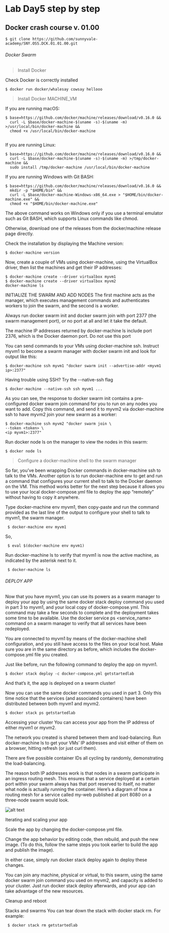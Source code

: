 # Lab Day5 step by step
## Docker crash course v. 01.00

`$ git clone https://github.com/sunnyvale-academy/SNY.OSS.DCK.01.01.00.git`

###### Docker Swarm

>Install Docker

Check Docker is correctly installed

`$ docker run docker/whalesay cowsay hellooo`

>Install Docker MACHINE_VM


If you are running macOS:

```
$ base=https://github.com/docker/machine/releases/download/v0.16.0 &&
  curl -L $base/docker-machine-$(uname -s)-$(uname -m) >/usr/local/bin/docker-machine &&
  chmod +x /usr/local/bin/docker-machine
  
```
If you are running Linux:

```
$ base=https://github.com/docker/machine/releases/download/v0.16.0 &&
  curl -L $base/docker-machine-$(uname -s)-$(uname -m) >/tmp/docker-machine &&
  sudo install /tmp/docker-machine /usr/local/bin/docker-machine
```
  
If you are running Windows with Git BASH:

```
$ base=https://github.com/docker/machine/releases/download/v0.16.0 &&
  mkdir -p "$HOME/bin" &&
  curl -L $base/docker-machine-Windows-x86_64.exe > "$HOME/bin/docker-machine.exe" &&
  chmod +x "$HOME/bin/docker-machine.exe"
```

The above command works on Windows only if you use a terminal emulator such as Git BASH, which supports Linux commands like chmod.

Otherwise, download one of the releases from the docker/machine release page directly.

Check the installation by displaying the Machine version:

`$ docker-machine version`

Now, create a couple of VMs using docker-machine, using the VirtualBox driver, then list the machines and get their IP addresses:


```
$ docker-machine create --driver virtualbox myvm1
$ docker-machine create --driver virtualbox myvm2
docker-machine ls
```

INITIALIZE THE SWARM AND ADD NODES
The first machine acts as the manager, which executes management commands and authenticates workers to join the swarm, and the second is a worker.

Always run docker swarm init and docker swarm join with port 2377 (the swarm management port), or no port at all and let it take the default.

The machine IP addresses returned by docker-machine ls include port 2376, which is the Docker daemon port. Do not use this port

You can send commands to your VMs using docker-machine ssh. Instruct myvm1 to become a swarm manager with docker swarm init and look for output like this:


`$ docker-machine ssh myvm1 "docker swarm init --advertise-addr <myvm1 ip>:2377"`

Having trouble using SSH? Try the --native-ssh flag

`$ docker-machine --native-ssh ssh myvm1 ... `

As you can see, the response to docker swarm init contains a pre-configured docker swarm join command for you to run on any nodes you want to add. Copy this command, and send it to myvm2 via docker-machine ssh to have myvm2 join your new swarm as a worker:

```
$ docker-machine ssh myvm2 "docker swarm join \
--token <token> \
<ip myvm1>:2377"
```

Run docker node ls on the manager to view the nodes in this swarm:

`$ docker node ls`

>Configure a docker-machine shell to the swarm manager

So far, you’ve been wrapping Docker commands in docker-machine ssh to talk to the VMs. Another option is to run docker-machine env <machine> to get and run a command that configures your current shell to talk to the Docker daemon on the VM. This method works better for the next step because it allows you to use your local docker-compose.yml file to deploy the app “remotely” without having to copy it anywhere.

Type docker-machine env myvm1, then copy-paste and run the command provided as the last line of the output to configure your shell to talk to myvm1, the swarm manager.

` $ docker-machine env myvm1`

So,

` $ eval $(docker-machine env myvm1)`

Run docker-machine ls to verify that myvm1 is now the active machine, as indicated by the asterisk next to it.

` $ docker-machine ls`


###### DEPLOY APP

Now that you have myvm1, you can use its powers as a swarm manager to deploy your app by using the same docker stack deploy command you used in part 3 to myvm1, and your local copy of docker-compose.yml. This command may take a few seconds to complete and the deployment takes some time to be available. Use the docker service ps <service_name> command on a swarm manager to verify that all services have been redeployed.

You are connected to myvm1 by means of the docker-machine shell configuration, and you still have access to the files on your local host. Make sure you are in the same directory as before, which includes the docker-compose.yml file you created.

Just like before, run the following command to deploy the app on myvm1.

`$ docker stack deploy -c docker-compose.yml getstartedlab`

And that’s it, the app is deployed on a swarm cluster!

Now you can use the same docker commands you used in part 3. Only this time notice that the services (and associated containers) have been distributed between both myvm1 and myvm2.

`$ docker stack ps getstartedlab`

Accessing your cluster
You can access your app from the IP address of either myvm1 or myvm2.

The network you created is shared between them and load-balancing. Run docker-machine ls to get your VMs’ IP addresses and visit either of them on a browser, hitting refresh (or just curl them).

There are five possible container IDs all cycling by randomly, demonstrating the load-balancing.

The reason both IP addresses work is that nodes in a swarm participate in an ingress routing mesh. This ensures that a service deployed at a certain port within your swarm always has that port reserved to itself, no matter what node is actually running the container. Here’s a diagram of how a routing mesh for a service called my-web published at port 8080 on a three-node swarm would look.

![alt text](https://github.com/sunnyvale-academy/SNY.OSS.DCK.01.01.00/tree/master/docker_swarm/img/ingress-routing-mesh)

Iterating and scaling your app

Scale the app by changing the docker-compose.yml file.

Change the app behavior by editing code, then rebuild, and push the new image. (To do this, follow the same steps you took earlier to build the app and publish the image).

In either case, simply run docker stack deploy again to deploy these changes.

You can join any machine, physical or virtual, to this swarm, using the same docker swarm join command you used on myvm2, and capacity is added to your cluster. Just run docker stack deploy afterwards, and your app can take advantage of the new resources.


Cleanup and reboot

Stacks and swarms
You can tear down the stack with docker stack rm. For example:

` $ docker stack rm getstartedlab`